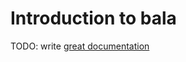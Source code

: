 # Introduction to bala

TODO: write [great documentation](http://jacobian.org/writing/what-to-write/)
